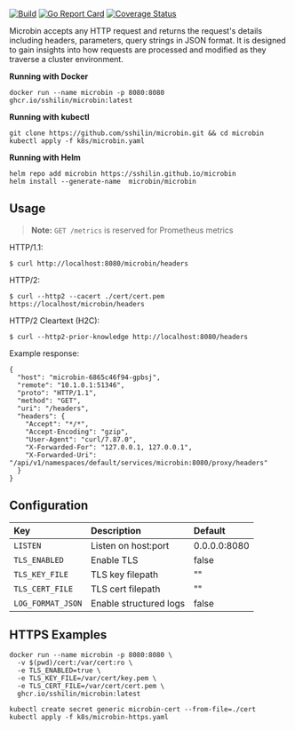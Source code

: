 [![Build](https://github.com/sshilin/microbin/actions/workflows/quality.yml/badge.svg)](https://github.com/sshilin/microbin/actions/workflows/quality.yml)&nbsp;[![Go Report Card](https://goreportcard.com/badge/github.com/sshilin/microbin)](https://goreportcard.com/report/github.com/sshilin/microbin)&nbsp;[![Coverage Status](https://coveralls.io/repos/github/sshilin/microbin/badge.svg)](https://coveralls.io/github/sshilin/microbin)

Microbin accepts any HTTP request and returns the request's details including headers, parameters, query strings in JSON format. It is designed to gain insights into how requests are processed and modified as they traverse a cluster environment.

**Running with Docker**
```
docker run --name microbin -p 8080:8080 ghcr.io/sshilin/microbin:latest
```

**Running with kubectl**
```
git clone https://github.com/sshilin/microbin.git && cd microbin
kubectl apply -f k8s/microbin.yaml
```

**Running with Helm**
```
helm repo add microbin https://sshilin.github.io/microbin
helm install --generate-name  microbin/microbin
```

## Usage

> **Note:**
> `GET /metrics` is reserved for Prometheus metrics

HTTP/1.1:
```
$ curl http://localhost:8080/microbin/headers
```

HTTP/2:
```
$ curl --http2 --cacert ./cert/cert.pem https://localhost/microbin/headers
```

HTTP/2 Cleartext (H2C):
```
$ curl --http2-prior-knowledge http://localhost:8080/headers
```

Example response:
```
{
  "host": "microbin-6865c46f94-gpbsj",
  "remote": "10.1.0.1:51346",
  "proto": "HTTP/1.1",
  "method": "GET",
  "uri": "/headers",
  "headers": {
    "Accept": "*/*",
    "Accept-Encoding": "gzip",
    "User-Agent": "curl/7.87.0",
    "X-Forwarded-For": "127.0.0.1, 127.0.0.1",
    "X-Forwarded-Uri": "/api/v1/namespaces/default/services/microbin:8080/proxy/headers"
  }
}
```

## Configuration

| Key                 |  Description                | Default         |
|:--------------------|:----------------------------|:----------------|
| `LISTEN`            | Listen on host:port         | 0.0.0.0:8080    |
| `TLS_ENABLED`       | Enable TLS                  | false           |
| `TLS_KEY_FILE`      | TLS key filepath            | ""              |
| `TLS_CERT_FILE`     | TLS cert filepath           | ""              |
| `LOG_FORMAT_JSON`   | Enable structured logs      | false           |

## HTTPS Examples

```
docker run --name microbin -p 8080:8080 \
  -v $(pwd)/cert:/var/cert:ro \
  -e TLS_ENABLED=true \
  -e TLS_KEY_FILE=/var/cert/key.pem \
  -e TLS_CERT_FILE=/var/cert/cert.pem \
  ghcr.io/sshilin/microbin:latest
```

```
kubectl create secret generic microbin-cert --from-file=./cert
kubectl apply -f k8s/microbin-https.yaml
```